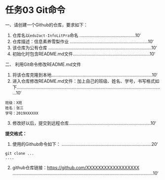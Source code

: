 # 任务03 Git命令  
一、请创建一个Github的仓库，要求如下：   
1. 仓库名以`edu2act-InfoLitPra`命名 .............................................10‘     
2. 仓库描述：信息素养雪梨作业  ...............................................................10‘    
3. 该仓库为公有仓库 ...................................................................................10‘    
4. 初始化时包含README.md文件..............................................................10‘      


二、 利用Git命令修改README.md文件     
1. 将该仓库克隆到本地.................................................................................10‘        
2. 进入仓库修改README.md文件：加上自己的班级、姓名、学号，书写格式如下......................................................................................................................10‘         
```
班级：X班
姓名：张三
学号：2019XXXXXX
```
3. 修改好以后，提交到远程仓库..................................................................10‘           

**提交格式：**    
1. 使用的Github命令如下： ........................................................................20‘     
```shell
git clone ...
....
```
2. github仓库链接：https://github.com/XXXXXXXXXXXXXXXXXX            .................................................................................................................10‘      



